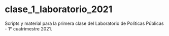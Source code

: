 # clase_1_laboratorio_2021
Scripts y material para la primera clase del Laboratorio de Políticas Públicas - 1° cuatrimestre 2021. 
